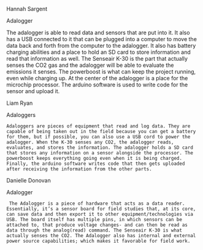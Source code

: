 Hannah Sargent

Adalogger


The adalogger is able to read data and sensors that are put into it. It also has a USB connected to it that can be plugged into a computer to move the data back and forth from the computer to the adalogger. It also has battery charging abilities and a place to hold an SD card to store information and read that information as well. The Senseair K-30 is the part that actually senses the CO2 gas and the adalogger will be able to evaluate the emissions it senses. The powerboost is what can keep the project running, even while charging up. At the center of the adalogger is a place for the microchip processor. The arduino software is used to write code for the sensor and upload it.


Liam Ryan

Adaloggers


    Adaloggers are pieces of equipment that read and log data. They are capable of being taken out in the field because you can get a battery for them, but if possible, you can also use a USB cord to power the adalogger. When the K-30 senses any CO2, the adalogger reads, evaluates, and stores the information. The adalogger holds a SD card that stores any information on a sensor alongside the processor. The powerboost keeps everything going even when it is being charged. Finally, the arduino software writes code that then gets uploaded after receiving the information from the other parts.



Danielle Donovan

Adalogger


     The Adalogger is a piece of hardware that acts as a data reader. Essentially, it’s a sensor board for field studies that, at its core, can save data and then export it to other equipment/technologies via USB. The board itself has multiple pins, in which sensors can be attached to, that produce voltage changes- and can then be read as data through the analog(read) command. The Senseair K-30 is what actually senses the CO2. The Adalogger also has internal and external power source capabilities; which makes it favorable for field work.
